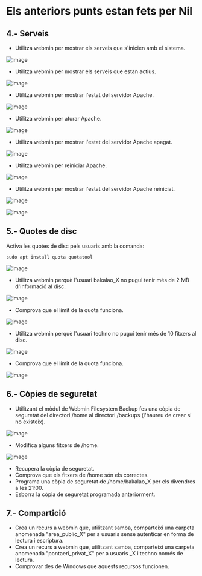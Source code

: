 # Els anteriors punts estan fets per Nil

## 4.- Serveis

- Utilitza webmin per mostrar els serveis que s'inicien amb el sistema.

![image](https://github.com/user-attachments/assets/52e42d21-9ce4-423d-b48f-557f5ddf0420)

- Utilitza webmin per mostrar els serveis que estan actius.

![image](https://github.com/user-attachments/assets/e35ac7dd-ba00-4ead-97a9-4211e64e6dd8)

- Utilitza webmin per mostrar l'estat del servidor Apache.

![image](https://github.com/user-attachments/assets/d6673e96-13f6-4561-97cd-d0936d390d79)

- Utilitza webmin per aturar Apache.

![image](https://github.com/user-attachments/assets/44a28203-ef34-436c-9acc-7b12a9cfa50c)

- Utilitza webmin per mostrar l'estat del servidor Apache apagat.

![image](https://github.com/user-attachments/assets/b427431c-11ac-444d-8313-14098a1ba157)

- Utilitza webmin per reiniciar Apache.

![image](https://github.com/user-attachments/assets/c0e31830-60fc-469f-a29b-fd6fda4106c7)

- Utilitza webmin per mostrar l'estat del servidor Apache reiniciat.

![image](https://github.com/user-attachments/assets/04be2112-456f-42cb-8f95-694cd8a82e61)

![image](https://github.com/user-attachments/assets/f35f2a46-15ea-49dd-90a4-ed826cbc20a1)

## 5.- Quotes de disc

Activa les quotes de disc pels usuaris amb la comanda: 

```
sudo apt install quota quotatool
```
![image](https://github.com/user-attachments/assets/0a9b6018-5f02-4678-8234-944ba232cb98)

- Utilitza webmin perquè l'usuari bakalao_X no pugui tenir més de 2 MB d'informació al disc.

![image](https://github.com/user-attachments/assets/9eab0203-1faa-4d6a-baa3-2c91243fddae)

- Comprova que el límit de la quota funciona.

![image](https://github.com/user-attachments/assets/b87fb140-74fd-4907-84cb-7bda96afce76)

- Utilitza webmin perquè l'usuari techno no pugui tenir més de 10 fitxers al disc.

![image](https://github.com/user-attachments/assets/a6d342b0-5057-41d6-abd3-c97e3f35dcec)

- Comprova que el límit de la quota funciona.

![image](https://github.com/user-attachments/assets/0dbdf0c4-3201-45af-b7be-f14965d4c634)

## 6.- Còpies de seguretat

- Utilitzant el mòdul de Webmin Filesystem Backup fes una còpia de seguretat del directori /home al directori /backups (l'haureu de crear si no existeix).

![image](https://github.com/user-attachments/assets/8f4a0dd2-53de-4ce3-ac7b-7ca4442b961f)
  
- Modifica alguns fitxers de /home.

![image](https://github.com/user-attachments/assets/89d84d3e-3162-4533-8787-15ed9259a116)

- Recupera la còpia de seguretat.
- Comprova que els fitxers de /home són els correctes.
- Programa una còpia de seguretat de /home/bakalao_X per els divendres a les 21:00.
- Esborra la còpia de seguretat programada anteriorment.

## 7.- Compartició

- Crea un recurs a webmin que, utilitzant samba, comparteixi una carpeta anomenada "area_public_X" per a usuaris sense autenticar en forma de lectura i escriptura.
- Crea un recurs a webmin que, utilitzant samba, comparteixi una carpeta anomenada "pontaeri_privat_X" per a usuaris _X i techno només de lectura.
- Comprovar des de Windows que aquests recursos funcionen.
